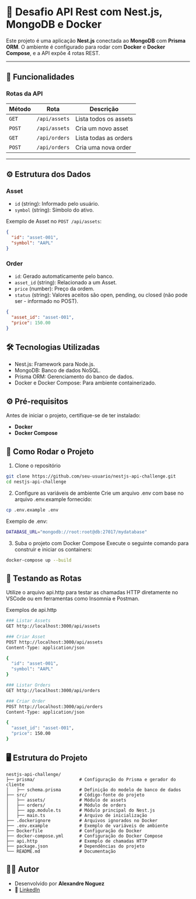 # 🚀 Desafio API Rest com Nest.js, MongoDB e Docker

Este projeto é uma aplicação **Nest.js** conectada ao **MongoDB** com **Prisma ORM**. O ambiente é configurado para rodar com **Docker** e **Docker Compose**, e a API expõe 4 rotas REST.

---

## **📝 Funcionalidades**

### **Rotas da API**
| Método | Rota             | Descrição                 |
|--------|------------------|---------------------------|
| `GET`  | `/api/assets`    | Lista todos os assets     |
| `POST` | `/api/assets`    | Cria um novo asset        |
| `GET`  | `/api/orders`    | Lista todas as orders     |
| `POST` | `/api/orders`    | Cria uma nova order       |

---

## **⚙️ Estrutura dos Dados**

### **Asset**
- `id` (string): Informado pelo usuário.
- `symbol` (string): Símbolo do ativo.

Exemplo de Asset no `POST /api/assets`:

```json
{
  "id": "asset-001",
  "symbol": "AAPL"
}
```

### **Order**

- `id`: Gerado automaticamente pelo banco.
- `asset_id` (string): Relacionado a um Asset.
- `price` (number): Preço da ordem.
- `status` (string): Valores aceitos são open, pending, ou closed (não pode ser - informado no POST).

```json
{
  "asset_id": "asset-001",
  "price": 150.00
}
```

## 🛠️ Tecnologias Utilizadas
- Nest.js: Framework para Node.js.
- MongoDB: Banco de dados NoSQL.
- Prisma ORM: Gerenciamento do banco de dados.
- Docker e Docker Compose: Para ambiente containerizado.

## ⚙️ Pré-requisitos
Antes de iniciar o projeto, certifique-se de ter instalado:

- **Docker**
- **Docker Compose**

## 🚀 Como Rodar o Projeto
1. Clone o repositório
```bash
git clone https://github.com/seu-usuario/nestjs-api-challenge.git
cd nestjs-api-challenge
```

2. Configure as variáveis de ambiente
Crie um arquivo .env com base no arquivo .env.example fornecido:

```bash
cp .env.example .env
```

Exemplo de .env:

```bash
DATABASE_URL="mongodb://root:root@db:27017/mydatabase"
```

3. Suba o projeto com Docker Compose
Execute o seguinte comando para construir e iniciar os containers:

```bash
docker-compose up --build
```

## 📄 Testando as Rotas
Utilize o arquivo api.http para testar as chamadas HTTP diretamente no VSCode ou em ferramentas como Insomnia e Postman.

Exemplos de api.http

```bash
### Listar Assets
GET http://localhost:3000/api/assets

### Criar Asset
POST http://localhost:3000/api/assets
Content-Type: application/json

{
  "id": "asset-001",
  "symbol": "AAPL"
}

### Listar Orders
GET http://localhost:3000/api/orders

### Criar Order
POST http://localhost:3000/api/orders
Content-Type: application/json

{
  "asset_id": "asset-001",
  "price": 150.00
}
```

## 🖥️ Estrutura do Projeto

```plaintext
nestjs-api-challenge/
├── prisma/                 # Configuração do Prisma e gerador do cliente
│   ├── schema.prisma       # Definição do modelo de banco de dados
├── src/                    # Código-fonte do projeto
│   ├── assets/             # Módulo de assets
│   ├── orders/             # Módulo de orders
│   ├── app.module.ts       # Módulo principal do Nest.js
│   ├── main.ts             # Arquivo de inicialização
├── .dockerignore           # Arquivos ignorados no Docker
├── .env.example            # Exemplo de variáveis de ambiente
├── Dockerfile              # Configuração do Docker
├── docker-compose.yml      # Configuração do Docker Compose
├── api.http                # Exemplo de chamadas HTTP
├── package.json            # Dependências do projeto
└── README.md               # Documentação
```

## 🧑‍💻 Autor
- Desenvolvido por **Alexandre Noguez**
- 🔗 [LinkedIn](https://www.linkedin.com/in/alexandre-noguez/)